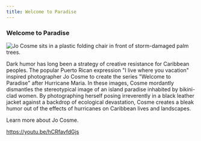```yaml
---
title: Welcome to Paradise
---
```


### Welcome to Paradise

![Jo Cosme sits in a plastic folding chair in front of storm-damaged palm trees.](assets/images/cosme-j_2017_welcome-paradise_02.jpg)

Dark humor has long been a strategy of creative resistance for Caribbean peoples. The popular Puerto Rican expression "I live where you vacation" inspired photographer Jo Cosme to create the series "Welcome to Paradise" after Hurricane Maria. In these images, Cosme mordantly dismantles the stereotypical image of an island paradise inhabited by bikini-clad women.  By photographing herself posing irreverently in a black leather jacket against a backdrop of ecological devastation, Cosme creates a bleak humor out of the effects of hurricanes on Caribbean lives and landscapes. 

Learn more about Jo Cosme.

https://youtu.be/hCRfavfdGjs
